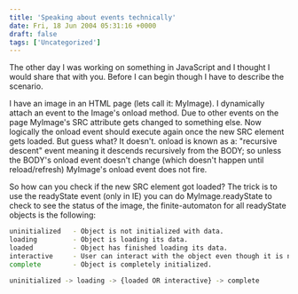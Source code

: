 ```yaml
---
title: 'Speaking about events technically'
date: Fri, 18 Jun 2004 05:31:16 +0000
draft: false
tags: ['Uncategorized']
---
```


The other day I was working on something in JavaScript and I thought I would share that with you. Before I can begin though I have to describe the scenario.

I have an image in an HTML page (lets call it: MyImage). I dynamically attach an event to the Image's onload method. Due to other events on the page MyImage's SRC attribute gets changed to something else. Now logically the onload event should execute again once the new SRC element gets loaded. But guess what? It doesn't. onload is known as a: "recursive descent" event meaning it descends recursively from the BODY; so unless the BODY's onload event doesn't change (which doesn't happen until reload/refresh) MyImage's onload event does not fire.

So how can you check if the new SRC element got loaded? The trick is to use the readyState event (only in IE) you can do MyImage.readyState to check to see the status of the image, the finite-automaton for all readyState objects is the following:

```bash
uninitialized 	- Object is not initialized with data. 
loading 	    - Object is loading its data. 
loaded 		    - Object has finished loading its data. 
interactive 	- User can interact with the object even though it is not fully loaded. 
complete 	    - Object is completely initialized. 

uninitialized -> loading -> {loaded OR interactive} -> complete 
```